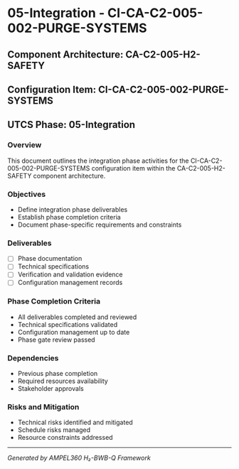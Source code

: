 # 05-Integration - CI-CA-C2-005-002-PURGE-SYSTEMS

## Component Architecture: CA-C2-005-H2-SAFETY
## Configuration Item: CI-CA-C2-005-002-PURGE-SYSTEMS
## UTCS Phase: 05-Integration

### Overview
This document outlines the integration phase activities for the CI-CA-C2-005-002-PURGE-SYSTEMS configuration item within the CA-C2-005-H2-SAFETY component architecture.

### Objectives
- Define integration phase deliverables
- Establish phase completion criteria
- Document phase-specific requirements and constraints

### Deliverables
- [ ] Phase documentation
- [ ] Technical specifications
- [ ] Verification and validation evidence
- [ ] Configuration management records

### Phase Completion Criteria
- All deliverables completed and reviewed
- Technical specifications validated
- Configuration management up to date
- Phase gate review passed

### Dependencies
- Previous phase completion
- Required resources availability
- Stakeholder approvals

### Risks and Mitigation
- Technical risks identified and mitigated
- Schedule risks managed
- Resource constraints addressed

---
*Generated by AMPEL360 H₂-BWB-Q Framework*
